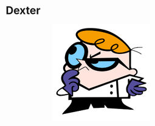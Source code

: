 # Dexter

<p align="center">
  <img src="./logo/dexter.png" height="256" width="256" alt="dexter project logo" />
</p>
